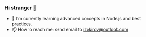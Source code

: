 ### Hi stranger 👋

- 🌱 I’m currently learning advanced concepts in Node.js and best practices.
- 📫 How to reach me: send email to izokirov@outlook.com

<!--
**i-zokirov/i-zokirov** is a ✨ _special_ ✨ repository because its `README.md` (this file) appears on your GitHub profile.

Here are some ideas to get you started:

- 🔭 I’m currently working on ...
- 🌱 I’m currently learning ...
- 👯 I’m looking to collaborate on ...
- 🤔 I’m looking for help with ...
- 💬 Ask me about ...
- 📫 How to reach me: ...
- 😄 Pronouns: ...
- ⚡ Fun fact: ...
  -->
